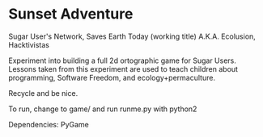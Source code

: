 Sunset Adventure
================

Sugar User's Network, Saves Earth Today
(working title)
A.K.A. Ecolusion, Hacktivistas

Experiment into building a full 2d ortographic game for Sugar Users.
Lessons taken from this experiment are used to teach children about
programming, Software Freedom, and ecology+permaculture.

Recycle and be nice.

To run, change to game/ and run runme.py with python2

Dependencies:
PyGame
